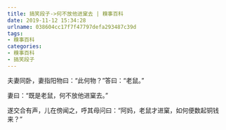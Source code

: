 ```yaml
---
title: 搞笑段子->何不放他进窠去 | 糗事百科
date: 2019-11-12 15:34:28
urlname: 038604cc17f7f47797defa293487c39d
tags: 
- 糗事百科
categories:
- 糗事百科
- 搞笑段子
---
```

夫妻同卧，妻指阳物曰：“此何物？”答曰：“老鼠。”

妻曰：“既是老鼠，何不放他进窠去。”

遂交合有声，儿在傍闻之，呼其母问曰：“阿妈，老鼠才进窠，如何便数起铜钱来？”


